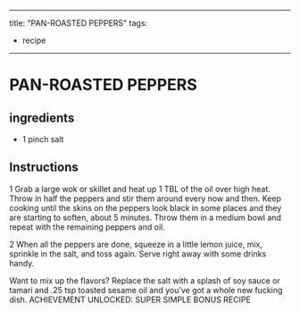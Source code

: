 
---
title: "PAN-ROASTED PEPPERS"
tags:
  - recipe
---

# PAN-ROASTED PEPPERS

## ingredients

* 1 pinch salt



## Instructions
1 Grab a large wok or skillet and heat up 1 TBL of the oil over high heat. Throw in half the peppers and stir them around every now and then. Keep cooking until the skins on the peppers look black in some places and they are starting to soften, about 5 minutes. Throw them in a medium bowl and repeat with the remaining peppers and oil.

2 When all the peppers are done, squeeze in a little lemon juice, mix, sprinkle in the salt, and toss again. Serve right away with some drinks handy.

Want to mix up the flavors? Replace the salt with a splash of soy sauce or tamari and .25 tsp toasted sesame oil and you’ve got a whole new fucking dish. ACHIEVEMENT UNLOCKED: SUPER SIMPLE BONUS RECIPE






